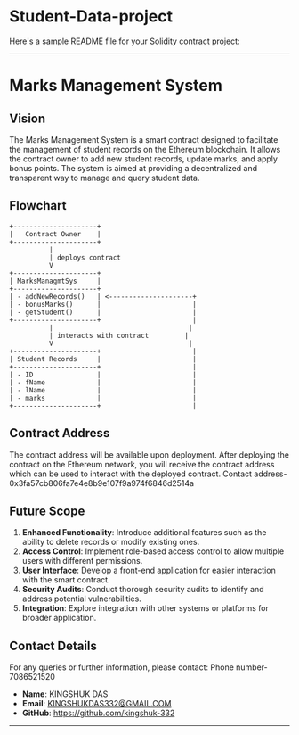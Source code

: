 # Student-Data-project
Here's a sample README file for your Solidity contract project:

---

# Marks Management System

## Vision

The Marks Management System is a smart contract designed to facilitate the management of student records on the Ethereum blockchain. It allows the contract owner to add new student records, update marks, and apply bonus points. The system is aimed at providing a decentralized and transparent way to manage and query student data.

## Flowchart

```plaintext
+---------------------+
|   Contract Owner    |
+---------------------+
          |
          | deploys contract
          V
+---------------------+
| MarksManagmtSys     |
+---------------------+
| - addNewRecords()   | <---------------------+
| - bonusMarks()      |                       |
| - getStudent()      |                       |
+---------------------+                       |
          |                                  |
          | interacts with contract         |
          V                                  |
+---------------------+                       |
| Student Records     |                       |
+---------------------+                       |
| - ID                |                       |
| - fName             |                       |
| - lName             |                       |
| - marks             |                       |
+---------------------+                       |
```

## Contract Address

The contract address will be available upon deployment. After deploying the contract on the Ethereum network, you will receive the contract address which can be used to interact with the deployed contract.
Contact address-0x3fa57cb806fa7e4e8b9e107f9a974f6846d2514a

## Future Scope

1. **Enhanced Functionality**: Introduce additional features such as the ability to delete records or modify existing ones.
2. **Access Control**: Implement role-based access control to allow multiple users with different permissions.
3. **User Interface**: Develop a front-end application for easier interaction with the smart contract.
4. **Security Audits**: Conduct thorough security audits to identify and address potential vulnerabilities.
5. **Integration**: Explore integration with other systems or platforms for broader application.

## Contact Details

For any queries or further information, please contact:
Phone number-7086521520

- **Name**: KINGSHUK DAS
- **Email**: KINGSHUKDAS332@GMAIL.COM
- **GitHub**: https://github.com/kingshuk-332

---

